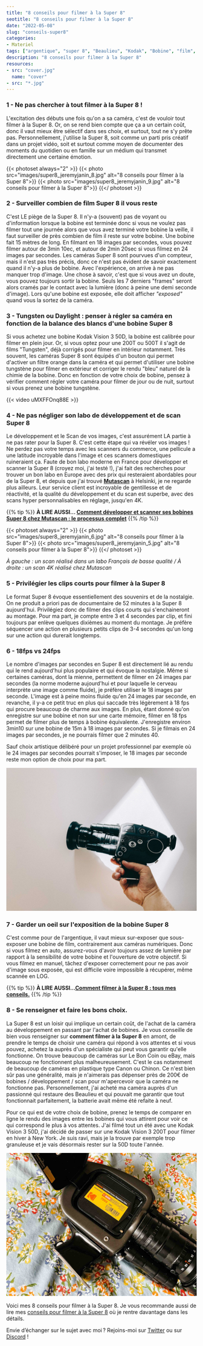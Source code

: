 ```yaml
---
title: "8 conseils pour filmer à la Super 8"
seotitle: "8 conseils pour filmer à la Super 8"
date: "2022-05-08"
slug: "conseils-super8"
categories:
- Materiel
tags: ["argentique", "super 8", "Beaulieu", "Kodak", "Bobine", "film", "Mutascan", "labo", "caméra", "Kodak Vision 3"]
description: "8 conseils pour filmer à la Super 8"
resources:
- src: "cover.jpg"
  name: "cover"
- src: "*.jpg"
---
```

### 1 - Ne pas chercher à tout filmer à la Super 8 !

L'excitation des débuts une fois qu'on a sa caméra, c'est de vouloir tout filmer à la Super 8. Or, on se rend bien compte que ça a un certain coût, donc il vaut mieux être sélectif dans ses choix, et surtout, tout ne s'y prête pas. Personnellement, j'utilise la Super 8, soit comme un parti pris créatif dans un projet vidéo, soit et surtout comme moyen de documenter des moments du quotidien ou en famille sur un médium qui transmet directement une certaine émotion.

{{< photoset always="2" >}} {{< photo src="images/super8_jeremyjanin_8.jpg" alt="8 conseils pour filmer à la Super 8">}} {{< photo src="images/super8_jeremyjanin_9.jpg" alt="8 conseils pour filmer à la Super 8">}} {{</ photoset >}}

### 2 - Surveiller combien de film Super 8 il vous reste

C'est LE piège de la Super 8. Il n'y-a (souvent) pas de voyant ou d'information lorsque la bobine est terminée donc si vous ne voulez pas filmer tout une journée alors que vous avez terminé votre bobine la veille, il faut surveiller de près combien de film il reste sur votre bobine. Une bobine fait 15 mètres de long. En filmant en 18 images par secondes, vous pouvez filmer autour de 3min 10ec, et autour de 2min 20sec si vous filmez en 24 images par secondes. Les caméras Super 8 sont pourvues d'un compteur, mais il n'est pas très précis, donc ce n'est pas évident de savoir exactement quand il n'y-a plus de bobine. Avec l'expérience, on arrive à ne pas manquer trop d'image. Une chose à savoir, c'est que si vous avez un doute, vous pouvez toujours sortir la bobine. Seuls les 7 derniers "frames" seront alors cramés par le contact avec la lumière (donc à peine une demi seconde d'image). Lors qu'une bobine est exposée, elle doit afficher *"exposed"* quand vous la sortez de la caméra.

### 3 - Tungsten ou Daylight : penser à régler sa caméra en fonction de la balance des blancs d'une bobine Super 8

Si vous achetez une bobine Kodak Vision 3 50D, la bobine est calibrée pour filmer en plein jour. Or, si vous optez pour une 200T ou 500T il s'agit de films "Tungsten", déjà corrigés pour filmer en intérieur notamment. Très souvent, les caméras Super 8 sont équipés d'un bouton qui permet d'activer un filtre orange dans la caméra et qui permet d'utiliser une bobine tungstène pour filmer en extérieur et corriger le rendu "bleu" naturel de la chimie de la bobine. Donc en fonction de votre choix de bobine, pensez à vérifier comment régler votre caméra pour filmer de jour ou de nuit, surtout si vous prenez une bobine tungstène.

{{< video uMXFFOnq88E >}}

### 4 -  Ne pas négliger son labo de développement et de scan Super 8

Le développement et le Scan de vos images, c'est assurément LA partie à ne pas rater pour la Super 8. C'est cette étape qui va révéler vos images ! Ne perdez pas votre temps avec les scanners du commerce, une pellicule a une latitude incroyable dans l'image et ces scanners domestiques ruineraient ça. Faute de bon labo moderne en France pour développer et scanner la Super 8 (croyez moi, j'ai testé !), j'ai fait des recherches pour trouver un bon labo en Europe avec des prix qui resteraient abordables pour de la Super 8, et depuis que j'ai trouvé [**Mutascan**](https://mutascan.film/) à Helsinki, je ne regarde plus ailleurs. Leur service client est incroyable de gentillesse et de réactivité, et la qualité du développement et du scan est superbe, avec des scans hyper personnalisables en réglage, jusqu'en 4K.

{{% tip %}}
**À LIRE AUSSI... [Comment développer et scanner ses bobines Super 8 chez Mutascan : le processus complet](https://jeremyjanin.com/developper-scanner-super8)**
{{% /tip %}}

{{< photoset always="2" >}} {{< photo src="images/super8_jeremyjanin_6.jpg" alt="8 conseils pour filmer à la Super 8">}} {{< photo src="images/super8_jeremyjanin_5.jpg" alt="8 conseils pour filmer à la Super 8">}} {{</ photoset >}}

*À gauche : un scan réalisé dans un labo Français de basse qualité / À droite : un scan 4K réalisé chez Mutascan*

### 5 - Privilégier les clips courts pour filmer à la Super 8

Le format Super 8 évoque essentiellement des souvenirs et de la nostalgie. On ne produit a priori pas de documentaire de 52 minutes à la Super 8 aujourd'hui. Privilégiez donc de filmer des clips courts qui s'enchaineront au montage. Pour ma part, je compte entre 3 et 4 secondes par clip, et fini toujours par enlève quelques dixièmes au moment du montage. Je préfère séquencer une action en plusieurs petits clips de 3-4 secondes qu'un long sur une action qui durerait longtemps.

### 6 - 18fps vs 24fps

Le nombre d'images par secondes en Super 8 est directement lié au rendu qui le rend aujourd'hui plus populaire et qui évoque la nostalgie. Même si certaines caméras, dont la mienne, permettent de filmer en 24 images par secondes (la norme moderne aujourd'hui et pour laquelle le cerveau interprète une image comme fluide), je préfère utiliser le 18 images par seconde. L'image est à peine moins fluide qu'en 24 images par seconde, en revanche, il y-a ce petit truc en plus qui saccade très légèrement à 18 fps qui procure beaucoup de charme aux images. En plus, étant donné qu'on enregistre sur une bobine et non sur une carte mémoire, filmer en 18 fps permet de filmer plus de temps à bobine équivalente. J'enregistre environ 3min10 sur une bobine de 15m à 18 images par secondes. Si je filmais en 24 images par secondes, je ne pourrais filmer que 2 minutes 40.

Sauf choix artistique délibéré pour un projet professionnel par exemple où le 24 images par secondes pourrait s'imposer, le 18 images par seconde reste mon option de choix pour ma part.

![8 conseils pour filmer à la Super 8](images/super8_jeremyjanin_1.jpg)

### 7 - Garder un oeil sur l'exposition de la bobine Super 8

C'est comme pour de l'argentique, il vaut mieux sur-exposer que sous-exposer une bobine de film, contrairement aux caméras numériques. Donc si vous filmez en auto, assurez-vous d'avoir toujours assez de lumière par rapport à la sensibilité de votre bobine et l'ouverture de votre objectif. Si vous filmez en manuel, tâchez d'exposer correctement pour ne pas avoir d'image sous exposée, qui est difficile voire impossible à récupérer, même scannée en LOG.

{{% tip %}}
**À LIRE AUSSI...[Comment filmer à la Super 8 : tous mes conseils.](https://jeremyjanin.com/filmer-super8)**
{{% /tip %}}

### 8 - Se renseigner et faire les bons choix.

La Super 8 est un loisir qui implique un certain coût, de l'achat de la caméra au développement en passant par l'achat de bobines. Je vous conseille de bien vous renseigner sur **comment filmer à la Super 8** en amont, de prendre le temps de choisir une caméra qui répond à vos attentes et si vous pouvez, achetez la auprès d'un spécialiste qui peut vous garantir qu'elle fonctionne. On trouve beaucoup de caméras sur Le Bon Coin ou eBay, mais beaucoup ne fonctionnent plus malheureusement. C'est le cas notamment de beaucoup de caméras en plastique type Canon ou Chinon. Ce n'est bien sûr pas une généralité, mais je n'aimerais pas dépenser près de 200€ de bobines / développement / scan pour m'apercevoir que la caméra ne fonctionne pas. Personnellement, j'ai acheté ma caméra auprès d'un passionné qui restaure des Beaulieu et qui pouvait me garantir que tout fonctionnait parfaitement, la batterie avait même été refaite à neuf.

Pour ce qui est de votre choix de bobine, prenez le temps de comparer en ligne le rendu des images entre les bobines qui vous attirent pour voir ce qui correspond le plus à vos attentes. J'ai filmé tout un été avec une Kodak Vision 3 50D, j'ai décidé de passer sur une Kodak Vision 3 200T pour filmer en hiver à New York. Je suis ravi, mais je la trouve par exemple trop granuleuse et je vais désormais rester sur la 50D toute l'année.

![8 conseils pour filmer à la Super 8](images/super8_jeremyjanin_7.jpg)

Voici mes 8 conseils pour filmer à la Super 8. Je vous recommande aussi de lire mes [conseils pour filmer à la Super 8](https://jeremyjanin.com/filmer-super8) où je rentre davantage dans les détails.


Envie d’échanger sur le sujet avec moi ? Rejoins-moi sur [Twitter](https://twitter.com/jeremyjanin) ou sur [Discord](https://discord.gg/rvk5DTwT8H) !

